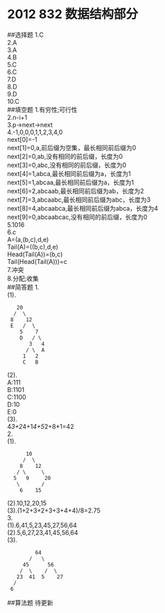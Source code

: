 # 2012 832 数据结构部分
##选择题
1.C  
2.A  
3.A  
4.B  
5.C  
6.C  
7.D  
8.D  
9.D  
10.C  
##填空题
1.有穷性;可行性  
2.n-i+1  
3.p->next->next  
4.-1,0,0,0,1,1,2,3,4,0  
next[0]=-1  
next[1]=0,a,前后缀为空集，最长相同前后缀为0  
next[2]=0,ab,没有相同的前后缀，长度为0  
next[3]=0,abc,没有相同的前后缀，长度为0  
next[4]=1,abca,最长相同前后缀为a，长度为1  
next[5]=1,abcaa,最长相同前后缀为a，长度为1  
next[6]=2,abcaab,最长相同前后缀为ab，长度为2  
next[7]=3,abcaabc,最长相同前后缀为abc，长度为3  
next[8]=4,abcaabca,最长相同前后缀为abca，长度为4  
next[9]=0,abcaabcac,没有相同的前后缀，长度为0  
5.1016  
6.c  
A=(a,(b,c),d,e)  
Tail(A)=((b,c),d,e)  
Head(Tail(A))=(b,c)  
Tail(Head(Tail(A)))=c  
7.冲突  
8.分配;收集  
##简答题
1.  
(1).  
```
   20
  /  \
 8    12
 E   /  \
    5    7
    D   / \
       3   4
      / \  A
     1   2
     C   B
```
(2).  
A:111  
B:1101  
C:1100  
D:10  
E:0  
(3).  
4*3+2*4+1*4+5*2+8*1=42  
2.  
(1).  
```
      10
     /  \
    8    12
   / \     \
  5   9     20
   \       /
    6    15
```
(2).10,12,20,15  
(3).(1+2+3+2+3+3+4+4)/8=2.75  
3.  
(1).6,41,5,23,45,27,56,64  
(2).5,6,27,23,41,45,56,64  
(3).  
```
         64
       /   \
     45      56
    /  \    /  \
   23  41  5    27
  /
 6  
```
##算法题
待更新
